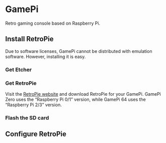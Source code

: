 # GamePi

Retro gaming console based on Raspberry Pi.

## Install RetroPie

Due to software licenses, GamePi cannot be distributed with emulation software. However, installing it is easy.

### Get Etcher

### Get RetroPie

Visit the [RetroPie website](https://retropie.org.uk/) and download RetroPie for your GamePi. GamePi Zero uses the “Raspberry Pi 0/1” version, while GamePi 64 uses the “Raspberry Pi 2/3” version.

### Flash the SD card

## Configure RetroPie

